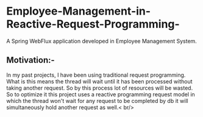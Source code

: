 # Employee-Management-in-Reactive-Request-Programming-
A Spring WebFlux application developed in Employee Management System.

## Motivation:-
In my past projects, I have been using traditional request programming. What is this means the thread will wait until it has been processed without taking another request. So by this process lot of resources will be wasted. So to optimize it this project uses a reactive programming request model in which the thread won't wait for any request to be completed by db it will simultaneously hold another request as well.< br/>

